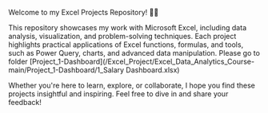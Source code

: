 Welcome to my Excel Projects Repository! 📝✨

This repository showcases my work with Microsoft Excel, including data analysis, visualization, and problem-solving techniques. Each project highlights practical applications of Excel functions, formulas, and tools, such as Power Query, charts, and advanced data manipulation. Please go to folder [Project_1-Dashboard](/Excel_Project/Excel_Data_Analytics_Course-main/Project_1-Dashboard/1_Salary Dashboard.xlsx)

Whether you're here to learn, explore, or collaborate, I hope you find these projects insightful and inspiring. Feel free to dive in and share your feedback!
